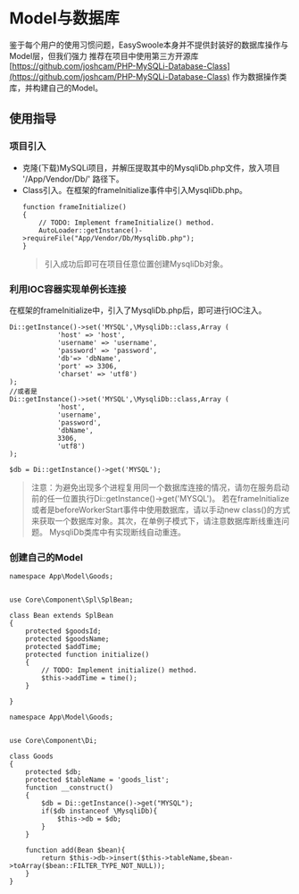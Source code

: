 # Model与数据库
鉴于每个用户的使用习惯问题，EasySwoole本身并不提供封装好的数据库操作与Model层，但我们强力
推荐在项目中使用第三方开源库[https://github.com/joshcam/PHP-MySQLi-Database-Class](https://github.com/joshcam/PHP-MySQLi-Database-Class)
作为数据操作类库，并构建自己的Model。
## 使用指导
### 项目引入
- 克隆(下载)MySQLi项目，并解压提取其中的MysqliDb.php文件，放入项目 '/App/Vendor/Db/' 路径下。
- Class引入。在框架的frameInitialize事件中引入MysqliDb.php。
    ```
    function frameInitialize()
    {
        // TODO: Implement frameInitialize() method.
        AutoLoader::getInstance()->requireFile("App/Vendor/Db/MysqliDb.php");
    }
    ```
    > 引入成功后即可在项目任意位置创建MysqliDb对象。
    
    
### 利用IOC容器实现单例长连接
在框架的frameInitialize中，引入了MysqliDb.php后，即可进行IOC注入。
```
Di::getInstance()->set('MYSQL',\MysqliDb::class,Array (
            'host' => 'host',
            'username' => 'username',
            'password' => 'password',
            'db'=> 'dbName',
            'port' => 3306,
            'charset' => 'utf8')
);
//或者是
Di::getInstance()->set('MYSQL',\MysqliDb::class,Array (
            'host',
            'username',
            'password',
            'dbName',
            3306,
            'utf8')
);

$db = Di::getInstance()->get('MYSQL');
```
> 注意：为避免出现多个进程复用同一个数据库连接的情况，请勿在服务启动前的任一位置执行Di::getInstance()->get('MYSQL')。
若在frameInitialize或者是beforeWorkerStart事件中使用数据库，请以手动new class()的方式来获取一个数据库对象。其次，在单例子模式下，请注意数据库断线重连问题。
MysqliDb类库中有实现断线自动重连。

### 创建自己的Model
```
namespace App\Model\Goods;


use Core\Component\Spl\SplBean;

class Bean extends SplBean
{
    protected $goodsId;
    protected $goodsName;
    protected $addTime;
    protected function initialize()
    {
        // TODO: Implement initialize() method.
        $this->addTime = time();
    }

}
```

```
namespace App\Model\Goods;


use Core\Component\Di;

class Goods
{
    protected $db;
    protected $tableName = 'goods_list';
    function __construct()
    {
        $db = Di::getInstance()->get("MYSQL");
        if($db instanceof \MysqliDb){
            $this->db = $db;
        }
    }

    function add(Bean $bean){
        return $this->db->insert($this->tableName,$bean->toArray($bean::FILTER_TYPE_NOT_NULL));
    }
}
```

